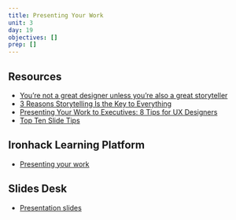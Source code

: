 ```yaml
---
title: Presenting Your Work
unit: 3
day: 19
objectives: []
prep: []
---
```

Resources
---------

- [You’re not a great designer unless you’re also a great storyteller](http://www.uxforthemasses.com/storytelling/)
- [3 Reasons Storytelling Is the Key to Everything](https://www.huffpost.com/entry/3-reasons-storytelling-is_b_8332390?guccounter=1)
- [Presenting Your Work to Executives: 8 Tips for UX Designers](https://www.usertesting.com/blog/presenting-your-work-to-executives-8-tips-for-ux-designers/)
- [Top Ten Slide Tips](http://www.garrreynolds.com/preso-tips/design/)

Ironhack Learning Platform
--------------------------

- [Presenting your work](http://learn.ironhack.com/#/learning_unit/7080)

Slides Desk
-----------

- [Presentation slides](https://docs.google.com/presentation/d/1VwmCQYfFt7oPgGdPd7DmA5X4QLuUjaOY87KLsw6pqMA/edit#slide=id.g4123adfa1f_2_50)
